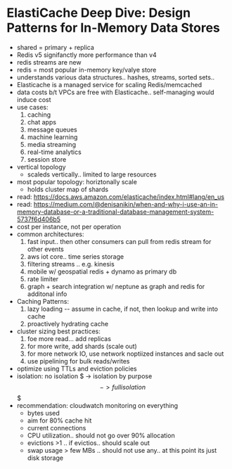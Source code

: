 # ElastiCache Deep Dive: Design Patterns for In-Memory Data Stores

- shared = primary + replica
- Redis v5 signifanctly more performance than v4
- redis streams are new
- redis = most popular in-memory key/valye store
- understands various data structures.. hashes, streams, sorted sets..
- Elasticache is a managed service for scaling Redis/memcached
- data costs b/t VPCs are free with Elasticache.. self-managing would induce cost
- use cases:
    1. caching
    2. chat apps
    3. message queues
    4. machine learning
    5. media streaming
    6. real-time analytics
    7. session store
- vertical topology
    - scaleds vertically.. limited to large resources
- most popular topology: horiztonally scale
    - holds cluster map of shards
- read: https://docs.aws.amazon.com/elasticache/index.html#lang/en_us
- read: https://medium.com/@denisanikin/when-and-why-i-use-an-in-memory-database-or-a-traditional-database-management-system-5737f6d406b5
- cost per instance, not per operation
- common architectures:
    1. fast input.. then other consumers can pull from redis stream for other events
    1. aws iot core.. time series storage
    1. filtering streams .. e.g. kinesis
    1. mobile w/ geospatial redis + dynamo as primary db
    1. rate limiter
    1. graph + search integration w/ neptune as graph and redis for additonal info
- Caching Patterns:
    1. lazy loading -- assume in cache, if not, then lookup and write into cache
    2. proactively hydrating cache
- cluster sizing best practices:
    1. foe more read... add replicas
    1. for more write, add shards (scale out)
    1. for more network IO, use network noptiized instances and sacle out
    1. use pipelining for bulk reads/writes
- optimize using TTLs and eviction policies
- isolation: no isolation $ -> isolation by purpose $$ -> full isolation $$$
- recommendation: cloudwatch monitoring on everything
    - bytes used
    - aim for 80% cache hit
    - current connections
    - CPU utilization.. should not go over 90% allocation
    - evictions >1 .. if evictios.. should scale out
    - swap usage > few MBs .. should not use any.. at this point its just disk storage
